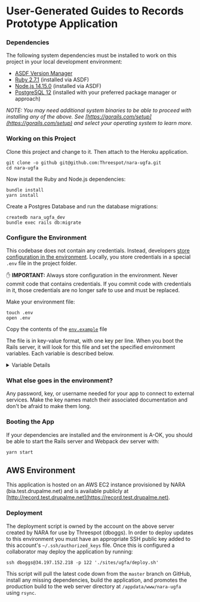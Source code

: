 # User-Generated Guides to Records Prototype Application

### Dependencies

The following system dependencies must be installed to work on this project in your local development environment:

- [ASDF Version Manager](https://asdf-vm.com/#/)
- [Ruby 2.7.1](https://github.com/asdf-vm/asdf-ruby) (installed via ASDF)
- [Node.js 14.15.0](https://github.com/asdf-vm/asdf-nodejs) (installed via ASDF)
- [PostgreSQL 12](https://www.postgresql.org/download/) (installed with your preferred package manager or approach)

_NOTE: You may need additional system binaries to be able to proceed with installing any of the above. See [https://gorails.com/setup](https://gorails.com/setup) and select your operating system to learn more._

### Working on this Project

Clone this project and change to it. Then attach to the Heroku application.

```shell
git clone -o github git@github.com:Threespot/nara-ugfa.git
cd nara-ugfa
```

Now install the Ruby and Node.js dependencies:

```shell
bundle install
yarn install
```

Create a Postgres Database and run the database migrations:

```shell
createdb nara_ugfa_dev
bundle exec rails db:migrate
```

### Configure the Environment

This codebase does not contain any credentials. Instead, developers [store configuration in the environment](http://12factor.net/config). Locally, you store credentials in a special `.env` file in the project folder.

✋ **IMPORTANT:** Always store configuration in the environment. Never commit code that contains credentials. If you commit code with credentials in it, those credentials are no longer safe to use and must be replaced.

Make your environment file:

```
touch .env
open .env
```

Copy the contents of the [`env.example`](/env.example) file

The file is in key-value format, with one key per line. When you boot the Rails server, it will look for this file and set the specified environment variables. Each variable is described below.

<details>
  <summary>Variable Details</summary>

##### RAILS_ENV and RACK_ENV

These variables cause the Rails app to boot differently depending on the working context.

- They should both be set to `development` in development mode
- They should both be set to `production` on Heroku.

##### DATABASE_URL

This is a Postgres URI to your database. It should be in the form `postgres://localhost/<DATABASE_NAME>`.

If you are not using Postgres.app, you might need to provide a user and password, so the URI will be in the form `postgres://<USERNAME>:<PASSWORD>@<HOST>:<PORT>/<DATABASE_NAME>`.

##### WEB_CONCURRENCY

The number of Rails servers to create per Heroku dyno.

- In development this should be `1`. (Just one server for you)
- On Heroku it’s `2` or `3`, depending on how much memory you have available.

##### EXPECTED_HOSTNAME

This should be set to the scheme and domain name that the server will run on.

In development, if you expect to access the application via your network address or IP address, it needs to be set accordingly:

- If you want to use something like `http://0.0.0.0:8080`, set this value to `http://0.0.0.0`

In production, this should be the official URL of the server, ex. `https://www.threespot.com`. Visits to the production URL that are not on this address will be forcibly redirected to it.

This setting does not include the port, see below.

##### PORT

The port for the application to listen on.

- In development, you should pick your favorite userspace port to develop on, like `8080` or `5000`.
- In production, this is set for you by Heroku. Do not change Heroku’s value.

##### SECRET_KEY_BASE

This variable sets the key that Rails uses to sign cookie and sessions. Changing this key after it's set will rotate every cookie and session on the site. It should be a random string of at least 64 characters, or the application may be vulnerable to session hijacking. Generate a good value with `openssl rand -hex 32`

- Heroku sets this for you in production.
- Your development and Heroku key should be **different**.

</details>

### What else goes in the environment?

Any password, key, or username needed for your app to connect to external services. Make the key names match their associated documentation and don't be afraid to make them long.

### Booting the App

If your dependencies are installed and the environment is A-OK, you should be able to start the Rails server and Webpack dev server with:

```shell
yarn start
```

## AWS Environment

This application is hosted on an AWS EC2 instance provisioned by NARA (bia.test.drupalme.net) and is available publicly at [http://record.test.drupalme.net](https://record.test.drupalme.net).

### Deployment

The deployment script is owned by the account on the above server created by NARA for use by Threespot (dboggs). In order to deploy updates to this environment you must have an appropriate SSH public key added to this account's `~/.ssh/authorized_keys` file. Once this is configured a collaborator may deploy the application by running:

```
ssh dboggs@34.197.152.218 -p 122 './sites/ugfa/deploy.sh'
```

This script will pull the latest code down from the `master` branch on GitHub, install any missing dependencies, build the application, and promotes the production build to the web server directory at `/appdata/www/nara-ugfa` using `rsync`.

